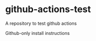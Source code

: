 <!--jekyll-only>---
title:
---</jekyll-only-->
<!--jekyll-only>{:.epic-title}</jekyll-only-->
# github-actions-test

A repository to test github actions
<!--github-only-->Github-only install instructions<!--/github-only-->
